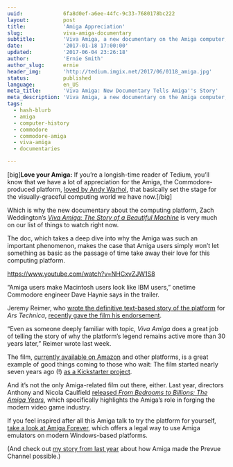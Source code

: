 ```yaml
---
uuid:             6fa8d0ef-a6ee-44fc-9c33-7680178bc222
layout:           post
title:            'Amiga Appreciation'
slug:             viva-amiga-documentary
subtitle:         'Viva Amiga, a new documentary on the Amiga computer, highlights why the platform never completely disappeared, even after all these years.'
date:             '2017-01-18 17:00:00'
updated:          '2017-06-04 23:26:18'
author:           'Ernie Smith'
author_slug:      ernie
header_img:       'http://tedium.imgix.net/2017/06/0118_amiga.jpg'
status:           published
language:         en_US
meta_title:       'Viva Amiga: New Documentary Tells Amiga''s Story'
meta_description: 'Viva Amiga, a new documentary on the Amiga computer, highlights why the platform never completely disappeared, even after all these years.'
tags:
  - hash-blurb
  - amiga
  - computer-history
  - commodore
  - commodore-amiga
  - viva-amiga
  - documentaries

---
```


[big]**Love your Amiga:** If you’re a longish-time reader of Tedium, you’ll know that we have a lot of appreciation for the Amiga, the Commodore-produced platform, [loved by Andy Warhol](http://motherboard.vice.com/read/how-the-commodore-amiga-turned-andy-warhol-into-a-computer-artist), that basically set the stage for the visually-graceful computing world we have now.[/big]

Which is why the new documentary about the computing platform, Zach Weddington’s [*Viva Amiga: The Story of a Beautiful Machine*](https://amigafilm.com/) is very much on our list of things to watch right now.

The doc, which takes a deep dive into why the Amiga was such an important phenomenon, makes the case that Amiga users simply won’t let something as basic as the passage of time take away their love for this computing platform.

https://www.youtube.com/watch?v=NHCxvZJW1S8

“Amiga users make Macintosh users look like IBM users,” onetime Commodore engineer Dave Haynie says in the trailer.

Jeremy Reimer, who [wrote the definitive text-based story of the platform](http://arstechnica.com/series/history-of-the-amiga/) for *Ars Technica*, [recently gave the film his endorsement](http://arstechnica.com/the-multiverse/2017/01/people-still-use-the-amiga-today-and-new-viva-amiga-documentary-shows-why/).

“Even as someone deeply familiar with topic, *Viva Amiga* does a great job of telling the story of why the platform’s legend remains active more than 30 years later,” Reimer wrote last week.

The film, [currently available on Amazon](http://amzn.to/2jRsn1E) and other platforms, is a great example of good things coming to those who wait: The film started nearly seven years ago (!) [as a Kickstarter project](https://www.kickstarter.com/projects/vivaamiga/viva-amiga-the-documentary-film/).

And it’s not the only Amiga-related film out there, either. Last year, directors  Anthony and Nicola Caulfield [released *From Bedrooms to Billions: The Amiga Years*](http://www.frombedroomstobillions.com/amiga), which specifically highlights the Amiga’s role in forging the modern video game industry.

If you feel inspired after all this Amiga talk to try the platform for yourself, [take a look at Amiga Forever](https://www.amigaforever.com/), which offers a legal way to use Amiga emulators on modern Windows-based platforms.

(And check out [my story from last year](http://tedium.co/2016/03/29/cable-prevue-channel-secret-amiga/) about how Amiga made the Prevue Channel possible.)
